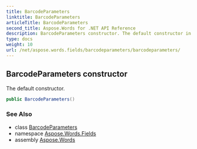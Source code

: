 ```yaml
---
title: BarcodeParameters
linktitle: BarcodeParameters
articleTitle: BarcodeParameters
second_title: Aspose.Words for .NET API Reference
description: BarcodeParameters constructor. The default constructor in C#.
type: docs
weight: 10
url: /net/aspose.words.fields/barcodeparameters/barcodeparameters/
---
```

## BarcodeParameters constructor

The default constructor.

```csharp
public BarcodeParameters()
```

### See Also

* class [BarcodeParameters](../)
* namespace [Aspose.Words.Fields](../../barcodeparameters/)
* assembly [Aspose.Words](../../../)
